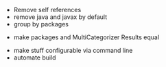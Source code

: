 * Remove self references
* remove java and javax by default
* group by packages
- make packages and MultiCategorizer Results equal
* make stuff configurable via command line
* automate build